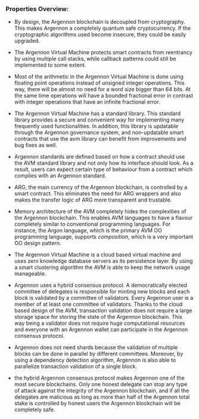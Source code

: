 ### Properties Overview:

- By design, the Argennon blockchain is decoupled from cryptography. This makes Argennon a completely quantum safe
  cryptocurrency. If the cryptographic algorithms used become insecure, they could be easily upgraded.

- The Argennon Virtual Machine protects smart contracts from reentrancy by using multiple call stacks, while callback
  patterns could still be implemented to some extent.

- Most of the arithmetic in the Argennon Virtual Machine is done using floating point operations instead of unsigned
  integer operations. This way, there will be almost no need for a word size bigger than 64 bits. At the same time
  operations will have a bounded fractional error in contrast with integer operations that have an infinite fractional
  error.

- The Argennon Virtual Machine has a standard library. This standard library provides a secure and convenient way for
  implementing many frequently used functionalities. In addition, this library is updatable through the Argennon
  governance system, and non-updatable smart contracts that use the avm library can benefit from improvements and bug
  fixes as well.

- Argennon standards are defined based on how a contract should use the AVM standard library and not only how its
  interface should look. As a result, users can expect certain type of behaviour from a contract which complies with an
  Argennon standard.

- ARG, the main currency of the Argennon blockchain, is controlled by a smart contract. This eliminates the need for ARG
  wrappers and also makes the transfer logic of ARG more transparent and trustable.

- Memory architecture of the AVM completely hides the complexities of the Argennon blockchain. This enables AVM
  languages to have a flavour completely similar to conventional programming languages. For instance, the Argon
  language, which is the primary AVM OO programming language, supports *composition*, which is a very important OO
  design pattern.

- The Argennon Virtual Machine is a cloud based virtual machine and uses zero knowledge database servers as its
  persistence layer. By using a smart clustering algorithm the AVM is able to keep the network usage manageable.

- Argennon uses a hybrid consensus protocol. A democratically elected committee of delegates is responsible for minting
  new blocks and each block is validated by a committee of validators. Every Argennon user is a member of at least one
  committee of validators. Thanks to the cloud based design of the AVM, transaction validation does not require a large
  storage space for storing the state of the Argennon blockchain. This way being a validator does not require huge
  computational resources and everyone with an Argennon wallet can participate in the Argennon consensus protocol.

- Argennon does not need shards because the validation of multiple blocks can be done in parallel by different
  committees. Moreover, by using a dependency detection algorithm, Argennon is also able to parallelize transaction
  validation of a single block.

- the hybrid Argennon consensus protocol makes Argennon one of the most secure blockchains. Only one honest delegate can
  stop any type of attack against the integrity of the Argennon blockchain, and if all the delegates are malicious as
  long as more than half of the Argennon total stake is controlled by honest users the Argennon blockchain will be
  completely safe.

<!---
*α* =  − ln (1 − *M*<sub>*n* + *k*</sub>/*X*) / *n*
<img src="https://render.githubusercontent.com/render/math?math=e^{i \pi} = -1">
h<sub>&theta;</sub>(x) = &pi;<sub>o</sub> x + &theta;<sub>1</sub>x
--->
